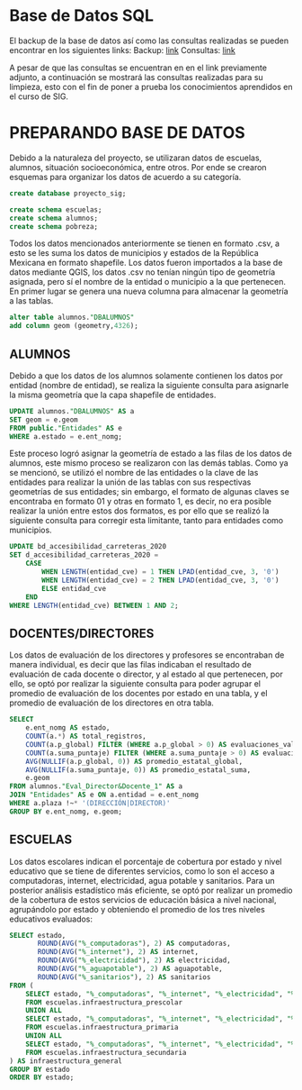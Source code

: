 # Base de Datos SQL

El backup de la base de datos así como las consultas realizadas se pueden encontrar en los siguientes links:
Backup: [link](https://drive.google.com/file/d/1w_Ox36Pyg6RBx_DcA3C53d5yVtuP6By8/view?usp=drive_link)
Consultas: [link](https://drive.google.com/file/d/16NMO18MGuAoxG5UXnQzLH4f140nzvKe9/view?usp=drive_link)

A pesar de que las consultas se encuentran en en el link previamente adjunto, a continuación se mostrará las consultas realizadas para su limpieza, esto con el fin de poner a prueba los conocimientos aprendidos en el curso de SIG.

# PREPARANDO BASE DE DATOS
Debido a la naturaleza del proyecto, se utilizaran datos de escuelas, alumnos, situación socioeconómica, entre otros. Por ende se crearon esquemas para organizar los datos de acuerdo a su categoría.
``` sql
create database proyecto_sig;

create schema escuelas;
create schema alumnos;
create schema pobreza;
```
Todos los datos mencionados anteriormente se tienen en formato .csv, a esto se les suma los datos de municipios y estados de la República Mexicana en formato shapefile.
Los datos fueron importados a la base de datos mediante QGIS, los datos .csv no tenían ningún tipo de geometría asignada, pero sí el nombre de la entidad o municipio a la que pertenecen.
En primer lugar se genera una nueva columna para almacenar la geometría a las tablas.
``` sql
alter table alumnos."DBALUMNOS"
add column geom (geometry,4326);
```
## ALUMNOS
Debido a que los datos de los alumnos solamente contienen los datos por entidad (nombre de entidad), se realiza la siguiente consulta para asignarle la misma geometría que la capa shapefile de entidades.
``` sql
UPDATE alumnos."DBALUMNOS" AS a
SET geom = e.geom
FROM public."Entidades" AS e
WHERE a.estado = e.ent_nomg;
```
Este proceso logró asignar la geometría de estado a las filas de los datos de alumnos, este mismo proceso se realizaron con las demás tablas.
Como ya se mencionó, se utilizó el nombre de las entidades o la clave de las entidades para realizar la unión de las tablas con sus respectivas geometrías de sus entidades; sin embargo, el formato de algunas claves se encontraba en formato 01 y otras en formato 1, es decir, no era posible realizar la unión entre estos dos formatos, es por ello que se realizó la siguiente consulta para corregir esta limitante, tanto para entidades como municipios.
``` sql
UPDATE bd_accesibilidad_carreteras_2020
SET d_accesibilidad_carreteras_2020 = 
    CASE 
        WHEN LENGTH(entidad_cve) = 1 THEN LPAD(entidad_cve, 3, '0')
        WHEN LENGTH(entidad_cve) = 2 THEN LPAD(entidad_cve, 3, '0')
        ELSE entidad_cve
    END
WHERE LENGTH(entidad_cve) BETWEEN 1 AND 2;
```
## DOCENTES/DIRECTORES
Los datos de evaluación de los directores y profesores se encontraban de manera individual, es decir que las filas indicaban el resultado de evaluación de cada docente o director, y al estado al que pertenecen, por ello, se optó por realizar la siguiente consulta para poder agrupar el promedio de evaluación de los docentes por estado en una tabla, y el promedio de evaluación de los directores en otra tabla.
``` sql
SELECT 
    e.ent_nomg AS estado,
    COUNT(a.*) AS total_registros,
    COUNT(a.p_global) FILTER (WHERE a.p_global > 0) AS evaluaciones_validas_global,
    COUNT(a.suma_puntaje) FILTER (WHERE a.suma_puntaje > 0) AS evaluaciones_validas_suma,
    AVG(NULLIF(a.p_global, 0)) AS promedio_estatal_global,
    AVG(NULLIF(a.suma_puntaje, 0)) AS promedio_estatal_suma,
    e.geom
FROM alumnos."Eval_Director&Docente_1" AS a
JOIN "Entidades" AS e ON a.entidad = e.ent_nomg
WHERE a.plaza !~* '(DIRECCIÓN|DIRECTOR)'
GROUP BY e.ent_nomg, e.geom;
```
## ESCUELAS
Los datos escolares indican el porcentaje de cobertura por estado y nivel educativo que se tiene de diferentes servicios, como lo son el acceso a computadoras, internet, electricidad, agua potable y sanitarios. Para un posterior análisis estadístico más eficiente, se optó por realizar un promedio de la cobertura de estos servicios de educación básica a nivel nacional, agrupándolo por estado y obteniendo el promedio de los tres niveles educativos evaluados:
``` sql
SELECT estado, 
       ROUND(AVG("%_computadoras"), 2) AS computadoras,
       ROUND(AVG("%_internet"), 2) AS internet,
       ROUND(AVG("%_electricidad"), 2) AS electricidad,
       ROUND(AVG("%_aguapotable"), 2) AS aguapotable,
       ROUND(AVG("%_sanitarios"), 2) AS sanitarios
FROM (
    SELECT estado, "%_computadoras", "%_internet", "%_electricidad", "%_aguapotable", "%_sanitarios" 
    FROM escuelas.infraestructura_prescolar
    UNION ALL
    SELECT estado, "%_computadoras", "%_internet", "%_electricidad", "%_aguapotable", "%_sanitarios" 
    FROM escuelas.infraestructura_primaria
    UNION ALL
    SELECT estado, "%_computadoras", "%_internet", "%_electricidad", "%_aguapotable", "%_sanitarios" 
    FROM escuelas.infraestructura_secundaria
) AS infraestructura_general
GROUP BY estado
ORDER BY estado;
```
